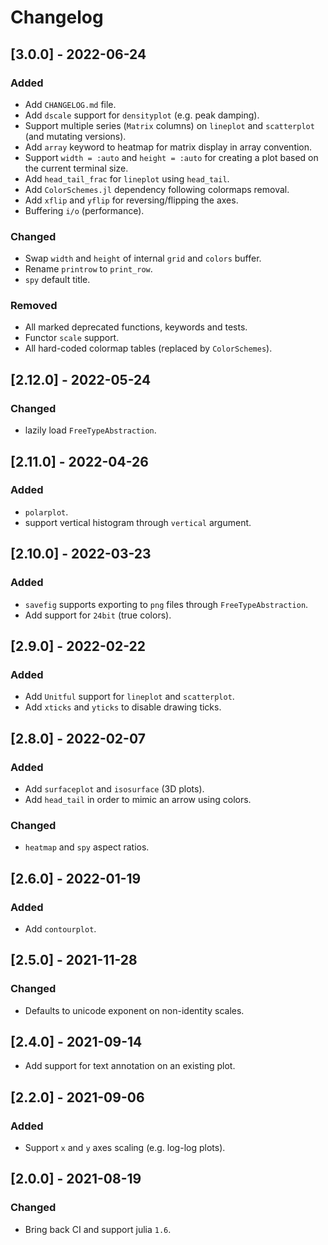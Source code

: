 # Changelog

## [3.0.0] - 2022-06-24
### Added
- Add `CHANGELOG.md` file.
- Add `dscale` support for `densityplot` (e.g. peak damping).
- Support multiple series (`Matrix` columns) on `lineplot` and `scatterplot` (and mutating versions).
- Add `array` keyword to heatmap for matrix display in array convention.
- Support `width = :auto` and `height = :auto` for creating a plot based on the current terminal size.
- Add `head_tail_frac` for `lineplot` using `head_tail`.
- Add `ColorSchemes.jl` dependency following colormaps removal.
- Add `xflip` and `yflip` for reversing/flipping the axes.
- Buffering `i/o` (performance).

### Changed
- Swap `width` and `height` of internal `grid` and `colors` buffer.
- Rename `printrow` to `print_row`.
- `spy` default title.

### Removed
- All marked deprecated functions, keywords and tests.
- Functor `scale` support.
- All hard-coded colormap tables (replaced by `ColorSchemes`).

## [2.12.0] - 2022-05-24
### Changed
- lazily load `FreeTypeAbstraction`.

## [2.11.0] - 2022-04-26
### Added
- `polarplot`.
- support vertical histogram through `vertical` argument.

## [2.10.0] - 2022-03-23
### Added
- `savefig` supports exporting to `png` files through `FreeTypeAbstraction`.
- Add support for `24bit` (true colors).

## [2.9.0] - 2022-02-22
### Added
- Add `Unitful` support for `lineplot` and `scatterplot`.
- Add `xticks` and `yticks` to disable drawing ticks.

## [2.8.0] - 2022-02-07
### Added
- Add `surfaceplot` and `isosurface` (3D plots).
- Add `head_tail` in order to mimic an arrow using colors.

### Changed
- `heatmap` and `spy` aspect ratios.

## [2.6.0] - 2022-01-19
### Added
- Add `contourplot`.

## [2.5.0] - 2021-11-28
### Changed
- Defaults to unicode exponent on non-identity scales.

## [2.4.0] - 2021-09-14
- Add support for text annotation on an existing plot.

## [2.2.0] - 2021-09-06
### Added
- Support `x` and `y` axes scaling (e.g. log-log plots).

## [2.0.0] - 2021-08-19
### Changed
- Bring back CI and support julia `1.6`.